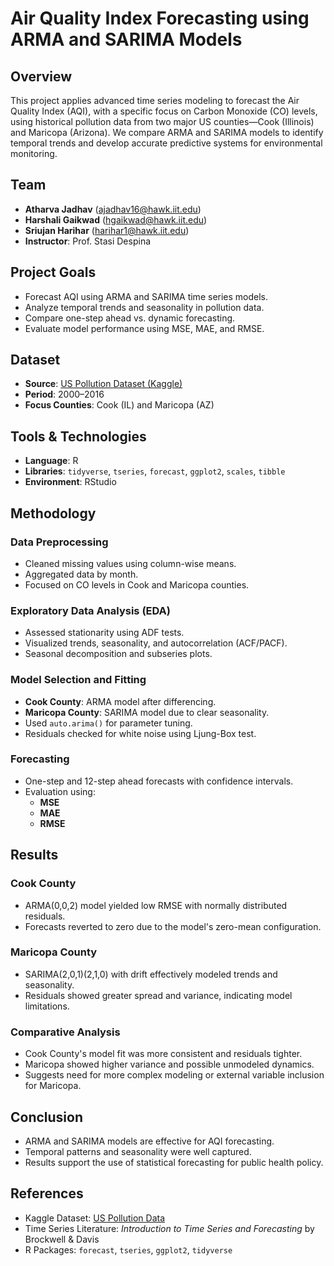 # Air Quality Index Forecasting using ARMA and SARIMA Models

## Overview

This project applies advanced time series modeling to forecast the Air Quality Index (AQI), with a specific focus on Carbon Monoxide (CO) levels, using historical pollution data from two major US counties—Cook (Illinois) and Maricopa (Arizona). We compare ARMA and SARIMA models to identify temporal trends and develop accurate predictive systems for environmental monitoring.

## Team

- **Atharva Jadhav** (ajadhav16@hawk.iit.edu)
- **Harshali Gaikwad** (hgaikwad@hawk.iit.edu)
- **Sriujan Harihar** (harihar1@hawk.iit.edu)  
- **Instructor**: Prof. Stasi Despina

## Project Goals

- Forecast AQI using ARMA and SARIMA time series models.
- Analyze temporal trends and seasonality in pollution data.
- Compare one-step ahead vs. dynamic forecasting.
- Evaluate model performance using MSE, MAE, and RMSE.

## Dataset

- **Source**: [US Pollution Dataset (Kaggle)](https://www.kaggle.com/datasets/sogun3/uspollution)
- **Period**: 2000–2016
- **Focus Counties**: Cook (IL) and Maricopa (AZ)

## Tools & Technologies

- **Language**: R
- **Libraries**: `tidyverse`, `tseries`, `forecast`, `ggplot2`, `scales`, `tibble`
- **Environment**: RStudio

## Methodology

### Data Preprocessing
- Cleaned missing values using column-wise means.
- Aggregated data by month.
- Focused on CO levels in Cook and Maricopa counties.

### Exploratory Data Analysis (EDA)
- Assessed stationarity using ADF tests.
- Visualized trends, seasonality, and autocorrelation (ACF/PACF).
- Seasonal decomposition and subseries plots.

### Model Selection and Fitting
- **Cook County**: ARMA model after differencing.
- **Maricopa County**: SARIMA model due to clear seasonality.
- Used `auto.arima()` for parameter tuning.
- Residuals checked for white noise using Ljung-Box test.

### Forecasting
- One-step and 12-step ahead forecasts with confidence intervals.
- Evaluation using:
  - **MSE**
  - **MAE**
  - **RMSE**

## Results

### Cook County
- ARMA(0,0,2) model yielded low RMSE with normally distributed residuals.
- Forecasts reverted to zero due to the model's zero-mean configuration.

### Maricopa County
- SARIMA(2,0,1)(2,1,0) with drift effectively modeled trends and seasonality.
- Residuals showed greater spread and variance, indicating model limitations.

### Comparative Analysis
- Cook County's model fit was more consistent and residuals tighter.
- Maricopa showed higher variance and possible unmodeled dynamics.
- Suggests need for more complex modeling or external variable inclusion for Maricopa.

## Conclusion

- ARMA and SARIMA models are effective for AQI forecasting.
- Temporal patterns and seasonality were well captured.
- Results support the use of statistical forecasting for public health policy.

## References

- Kaggle Dataset: [US Pollution Data](https://www.kaggle.com/datasets/sogun3/uspollution)
- Time Series Literature: *Introduction to Time Series and Forecasting* by Brockwell & Davis
- R Packages: `forecast`, `tseries`, `ggplot2`, `tidyverse`

